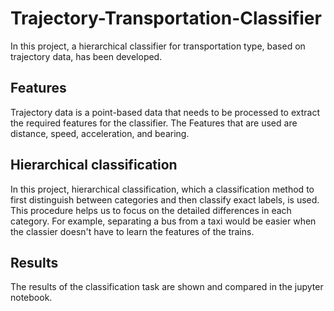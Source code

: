 # Trajectory-Transportation-Classifier
In this project, a hierarchical classifier for transportation type, based on trajectory data, has been developed. 

## Features
Trajectory data is a point-based data that needs to be processed to extract the required features for the classifier. The Features that are used are distance, speed, acceleration, and bearing. 

## Hierarchical classification
In this project, hierarchical classification, which a classification method to first distinguish between categories and then classify exact labels, is used. This procedure helps us to focus on the detailed differences in each category. For example, separating a bus from a taxi would be easier when the classier doesn't have to learn the features of the trains.

## Results

The results of the classification task are shown and compared in the jupyter notebook.
